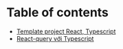 # Table of contents

* [Template project React, Typescript](README.md)
* [React-query với Typescript](react-query-typescript.md)

